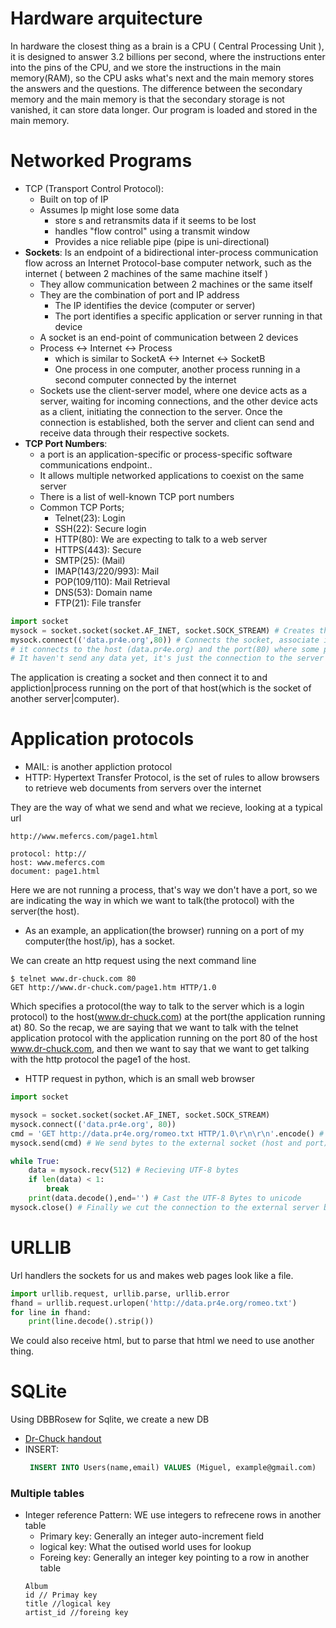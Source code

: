# Hardware arquitecture
In hardware the closest thing as a brain is a CPU ( Central Processing Unit ), it is designed to answer 3.2 billions 
per second, where the instructions enter into the pins of the CPU, and we store the instructions in the main memory(RAM), so
the CPU asks what's next and the main memory stores the answers and the questions. The difference between the secondary 
memory and the main memory is that the secondary storage is not vanished, it can store data longer.
Our program is loaded and stored in the main memory.
# Networked Programs
- TCP (Transport Control Protocol):
  - Built on top of IP
  - Assumes Ip might lose some data
    - store s and retransmits data if it seems to be lost
    - handles "flow control" using a transmit window
    - Provides a nice reliable pipe (pipe is uni-directional)
- **Sockets**: Is an endpoint of a bidirectional inter-process communication flow across
  an Internet Protocol-base computer network, such as the internet ( between 2 machines of the same machine itself )
  - They allow communication between 2 machines or the same itself
  - They are the combination of port and IP address
    - The IP identifies the device (computer or server)
    - The port identifies a specific application or server running in that device
  - A socket is an end-point of communication between 2 devices
  - Process <-> Internet <-> Process
    - which is similar to SocketA <-> Internet <-> SocketB
    - One process in one computer, another process running in a second computer connected by the internet
  - Sockets use the client-server model, where one device acts as a server, waiting for incoming connections, and the other device acts as a client, initiating the connection to the server. Once the connection is established, both the server and client can send and receive data through their respective sockets.
- **TCP Port Numbers**: 
  - a port is an application-specific or process-specific software communications endpoint..
  - It allows multiple networked applications to coexist on the same server 
  - There is a list of well-known TCP port numbers
  - Common TCP Ports;
    - Telnet(23): Login
    - SSH(22): Secure login
    - HTTP(80): We are expecting to talk to a web server
    - HTTPS(443): Secure
    - SMTP(25): (Mail)
    - IMAP(143/220/993): Mail
    - POP(109/110): Mail Retrieval
    - DNS(53): Domain name
    - FTP(21): File transfer
```py
import socket
mysock = socket.socket(socket.AF_INET, socket.SOCK_STREAM) # Creates the socket
mysock.connect(('data.pr4e.org',80)) # Connects the socket, associate it 
# it connects to the host (data.pr4e.org) and the port(80) where some process is ocurring
# It haven't send any data yet, it's just the connection to the server port
```
The application is creating a socket and then connect it to and appliction|process running on 
the port of that host(which is the socket of another server|computer).

# Application protocols

- MAIL: is another appliction protocol
- HTTP: Hypertext Transfer Protocol, is the set of rules to allow browsers to retrieve web documents from servers over the internet

They are the way of what we send and what we recieve, looking at a typical url
```
http://www.mefercs.com/page1.html

protocol: http://
host: www.mefercs.com
document: page1.html
```
Here we are not running a process, that's way we don't have a port, so we are 
indicating the way in which we want to talk(the protocol) with the server(the host).

- As an example, an application(the browser) running on a port of my computer(the host/ip), has a socket.

We can create an http request using the next command line
```
$ telnet www.dr-chuck.com 80
GET http://www.dr-chuck.com/page1.htm HTTP/1.0
```
Which specifies a protocol(the way to talk to the server which is a login protocol) to the host(www.dr-chuck.com) at the port(the application running at) 80.
So the recap, we are saying that we want to talk with the telnet application protocol with the application running on the port 80 of the host www.dr-chuck.com,
and then we want to say that we want to get talking with the http protocol the page1 of the host.

- HTTP request in python, which is an small web browser
```py
import socket

mysock = socket.socket(socket.AF_INET, socket.SOCK_STREAM)
mysock.connect(('data.pr4e.org', 80))
cmd = 'GET http://data.pr4e.org/romeo.txt HTTP/1.0\r\n\r\n'.encode() # Cast the string(unicode) to bytes(UTF-8 bytes)
mysock.send(cmd) # We send bytes to the external socket (host and port)

while True:
    data = mysock.recv(512) # Recieving UTF-8 bytes
    if len(data) < 1:
        break
    print(data.decode(),end='') # Cast the UTF-8 Bytes to unicode 
mysock.close() # Finally we cut the connection to the external server but we still having the socket
```

# URLLIB

Url handlers the sockets for us and makes web pages look like a file.
```py
import urllib.request, urllib.parse, urllib.error
fhand = urllib.request.urlopen('http://data.pr4e.org/romeo.txt')
for line in fhand:
    print(line.decode().strip())
```
We could also receive html, but to parse that html we need to use another thing.

# SQLite

Using DBBRosew for Sqlite, we create a new DB
- [Dr-Chuck handout](https://www.py4e.com/lectures3/Pythonlearn-15-Database-Handout.txt)
- INSERT:
  ```sql
   INSERT INTO Users(name,email) VALUES (Miguel, example@gmail.com) 
  ```
### Multiple tables

- Integer reference Pattern: WE use integers to refrecene rows in another table
  - Primary key: Generally an integer auto-increment field
  - logical key: What the outised world uses for lookup
  - Foreing key: Generally an integer key pointing to a row in another table
  ```
  Album
  id // Primay key
  title //logical key
  artist_id //foreing key
  ```


